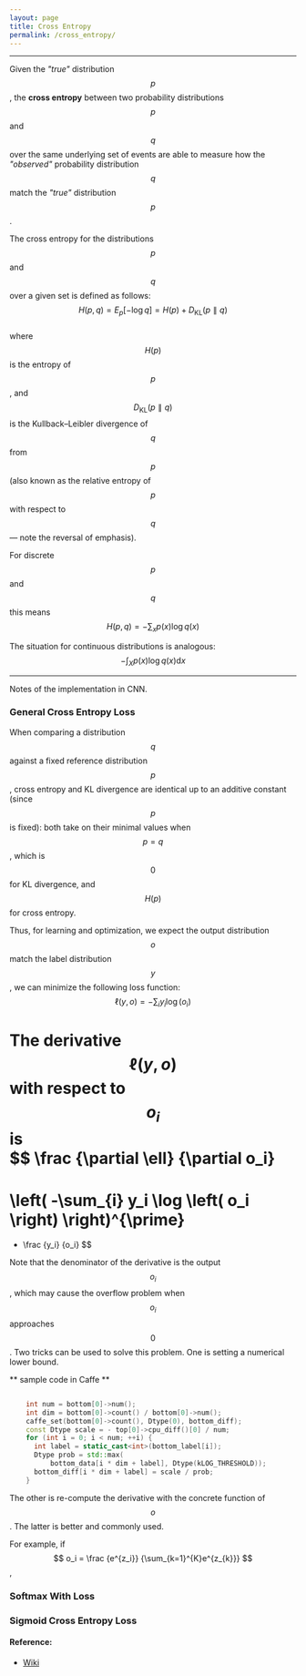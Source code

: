 ```yaml
---
layout: page
title: Cross Entropy
permalink: /cross_entropy/
---
```


------

Given the *"true"* distribution $$p$$, the **cross entropy** between two probability distributions $$p$$ and $$q$$ over the same underlying set of events are able to measure how the *"observed"* probability distribution $$q$$ match the *"true"* distribution $$p$$.  

The cross entropy for the distributions $$p$$ and $$q$$ over a given set is defined as follows:  
$$H(p,q)=E_{p}[-\log q]=H(p)+D_{\mathrm{KL}}(p \parallel q)$$  
where $$H(p)$$ is the entropy of $$p$$, and $$D_{\mathrm{KL}}(p \parallel q)$$ is the Kullback–Leibler divergence of $$q$$ from $$p$$ (also known as the relative entropy of $$p$$ with respect to $$q$$ — note the reversal of emphasis).  

For discrete $$p$$ and $$q$$ this means 
$$H(p,q)=-\sum_{x}p(x) \log q(x)$$  

The situation for continuous distributions is analogous:
$$-\int_{X}p(x)\log q(x) \mathrm{d}x$$

------

Notes of the implementation in CNN.

### General Cross Entropy Loss

When comparing a distribution $$q$$ against a fixed reference distribution $$p$$, cross entropy and KL divergence are identical up to an additive constant (since $$p$$ is fixed): both take on their minimal values when $$p=q$$, which is $$0$$ for KL divergence, and $$H(p)$$ for cross entropy.  

Thus, for learning and optimization, we expect the output distribution $$o$$ match the label distribution $$y$$, we can minimize the following loss function:  
$$ \ell (y,o) = -\sum_{i} y_i \log \left( o_i \right) $$

The derivative $$\ell (y,o)$$ with respect to $$o_i$$ is  
$$ 
\frac {\partial \ell} {\partial o_i} 
= 
\left( -\sum_{i} y_i \log \left( o_i \right) \right)^{\prime} 
=
- \frac {y_i} {o_i}
$$  

Note that the denominator of the derivative is the output $$o_i$$, which may cause the overflow problem when $$o_i$$ approaches $$0$$. Two tricks can be used to solve this problem. One is setting a numerical lower bound.  

** sample code in Caffe **

```c++

    int num = bottom[0]->num();
    int dim = bottom[0]->count() / bottom[0]->num();
    caffe_set(bottom[0]->count(), Dtype(0), bottom_diff);
    const Dtype scale = - top[0]->cpu_diff()[0] / num;
    for (int i = 0; i < num; ++i) {
      int label = static_cast<int>(bottom_label[i]);
      Dtype prob = std::max(
          bottom_data[i * dim + label], Dtype(kLOG_THRESHOLD));
      bottom_diff[i * dim + label] = scale / prob;
    }

```

The other is re-compute the derivative with the concrete function of $$o$$. The latter is better and commonly used.  

For example, if $$ o_i = \frac {e^{z_i}} {\sum_{k=1}^{K}e^{z_{k}}} $$, 


### Softmax With Loss



### Sigmoid Cross Entropy Loss


#### Reference:
* [Wiki](https://en.wikipedia.org/wiki/Cross_entropy)